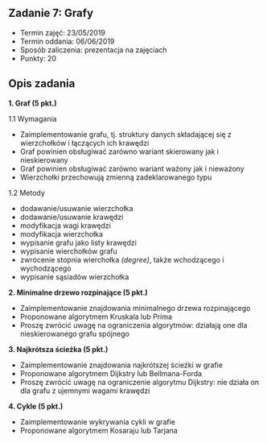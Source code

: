 ## Zadanie 7: Grafy

* Termin zajęć: 23/05/2019
* Termin oddania: 06/06/2019
* Sposób zaliczenia: prezentacja na zajęciach
* Punkty: 20

## Opis zadania

**1. Graf (5 pkt.)**

1.1 Wymagania

* Zaimplementowanie grafu, tj. struktury danych składającej się z wierzchołków i łączących ich krawędzi
* Graf powinien obsługiwać zarówno wariant skierowany jak i nieskierowany
* Graf powinien obsługiwać zarówno wariant ważony jak i nieważony
* Wierzchołki przechowują zmienną zadeklarowanego typu

1.2 Metody

* dodawanie/usuwanie wierzchołka
* dodawanie/usuwanie krawędzi
* modyfikacja wagi krawędzi
* modyfikacja wierzchołka
* wypisanie grafu jako listy krawędzi
* wypisanie wierchołków grafu
* zwrócenie stopnia wierchołka *(degree)*, także wchodzącego i wychodzącego
* wypisanie sąsiadów wierzchołka

**2. Minimalne drzewo rozpinające (5 pkt.)**

* Zaimplementowanie znajdowania minimalnego drzewa rozpinającego
* Proponowane algorytmem Kruskala lub Prima
* Proszę zwrócić uwagę na ograniczenia algorytmów: działają one dla nieskierowanego grafu spójnego

**3. Najkrótsza ścieżka (5 pkt.)**

* Zaimplementowanie znajdowania najkrótszej ścieżki w grafie
* Proponowane algorytmem Dijkstry lub Bellmana-Forda
* Proszę zwrócić uwagę na ograniczenie algorytmu Dijkstry: nie działa on dla grafu z ujemnymi wagami krawędzi

**4. Cykle (5 pkt.)**

* Zaimplementowanie wykrywania cykli w grafie
* Proponowane algorytmem Kosaraju lub Tarjana
